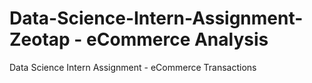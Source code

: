 # Data-Science-Intern-Assignment-Zeotap - eCommerce Analysis
Data Science Intern Assignment - eCommerce Transactions

